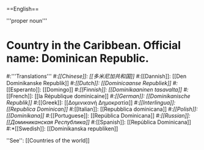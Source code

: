 ==English==

'''proper noun'''

# Country in the Caribbean. Official name: Dominican Republic.
#:'''Translations'''
#:*[[Chinese]]: [[多米尼加共和国]]
#:*[[Dannish]]: [[Den Dominikanske Republik]]
#:*[[Dutch]]: [[Dominicaanse Republiek]]
#:*[[Esperanto]]: [[Domingo]]
#:*[[Finnish]]: [[Dominikaaninen tasavalta]]
#:*[[French]]: [[la République dominicaine]]
#:*[[German]]: [[Dominikanische Republik]]
#:*[[Greek]]: [[Δομινικανή Δημοκρατία]]
#:*[[Interlingua]]: [[Republica Dominican]]
#:*[[Italian]]: [[Repubblica dominicana]]
#:*[[Polish]]: [[Dominikana]]
#:*[[Portuguese]]: [[República Dominicana]]
#:*[[Russian]]: [[Доминиканская Республика]]
#:*[[Spanish]]: [[República Dominicana]]
#:*[[Swedish]]: [[Dominikanska republiken]]

''See'': [[Countries of the world]]